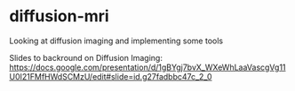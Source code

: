 # diffusion-mri
Looking at diffusion imaging and implementing some tools

Slides to backround on Diffusion Imaging: https://docs.google.com/presentation/d/1gBYgj7bvX_WXeWhLaaVascgVg11U0I21FMfHWdSCMzU/edit#slide=id.g27fadbbc47c_2_0 
